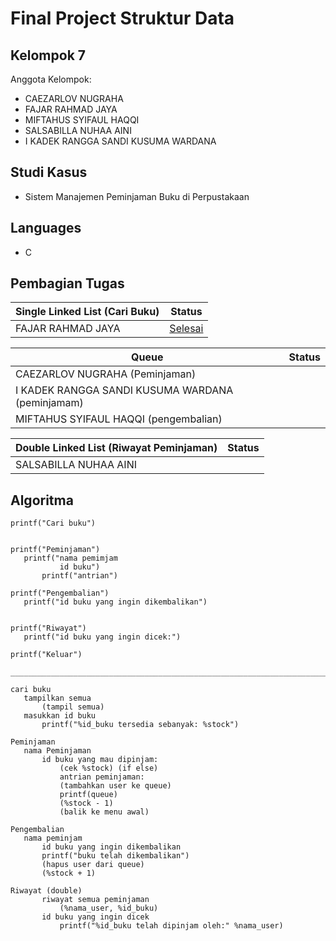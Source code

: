 # Final Project Struktur Data
## Kelompok 7
Anggota Kelompok:
- CAEZARLOV NUGRAHA
- FAJAR RAHMAD JAYA
- MIFTAHUS SYIFAUL HAQQI
- SALSABILLA NUHAA AINI
- I KADEK RANGGA SANDI KUSUMA WARDANA

## Studi Kasus
- Sistem Manajemen Peminjaman Buku di Perpustakaan

## Languages
- C

## Pembagian Tugas
|Single Linked List (Cari Buku)| Status|
|------------------------------|-------|
|FAJAR RAHMAD JAYA             |[Selesai](https://github.com/CATSSRIN/Final-Project-Struktur-Data/blob/main/Cari%20Buku/Cari%20Buku.c)|

|Queue| Status|
|-----|-------|
|CAEZARLOV NUGRAHA (Peminjaman)||
|I KADEK RANGGA SANDI KUSUMA WARDANA (peminjamam)||
|MIFTAHUS SYIFAUL HAQQI (pengembalian)||

|Double Linked List (Riwayat Peminjaman)|Status|
|----------------------------|------|
|SALSABILLA NUHAA AINI       |  |
 
 ## Algoritma
 ```
printf("Cari buku")


printf("Peminjaman")
    printf("nama pemimjam
            id buku")
        printf("antrian")

printf("Pengembalian")
    printf("id buku yang ingin dikembalikan")


printf("Riwayat")
    printf("id buku yang ingin dicek:")

printf("Keluar")

__________________________________________________________________________________

cari buku   
    tampilkan semua
        (tampil semua)
    masukkan id buku    
        printf("%id_buku tersedia sebanyak: %stock")

Peminjaman
    nama Peminjaman
        id buku yang mau dipinjam:
            (cek %stock) (if else)
            antrian peminjaman: 
            (tambahkan user ke queue)
            printf(queue)
            (%stock - 1)
            (balik ke menu awal)

Pengembalian
    nama peminjam
        id buku yang ingin dikembalikan
        printf("buku telah dikembalikan")
        (hapus user dari queue)
        (%stock + 1)

Riwayat (double)
        riwayat semua peminjaman
            (%nama_user, %id_buku)
        id buku yang ingin dicek
            printf("%id_buku telah dipinjam oleh:" %nama_user)
```

